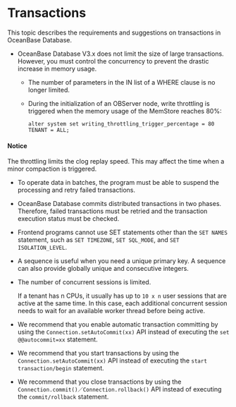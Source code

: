# Transactions

This topic describes the requirements and suggestions on transactions in OceanBase Database.

* OceanBase Database V3.x does not limit the size of large transactions. However, you must control the concurrency to prevent the drastic increase in memory usage.

   * The number of parameters in the IN list of a WHERE clause is no longer limited.

   * During the initialization of an OBServer node, write throttling is triggered when the memory usage of the MemStore reaches 80%:

      `alter system set writing_throttling_trigger_percentage = 80 TENANT = ALL;`

<main id="notice" type='notice'>
    <h4>Notice</h4>
    <p>The throttling limits the clog replay speed. This may affect the time when a minor compaction is triggered. </p>
  </main>

* To operate data in batches, the program must be able to suspend the processing and retry failed transactions.

* OceanBase Database commits distributed transactions in two phases. Therefore, failed transactions must be retried and the transaction execution status must be checked.

* Frontend programs cannot use SET statements other than the `SET NAMES` statement, such as `SET TIMEZONE`, `SET SQL_MODE`, and `SET ISOLATION_LEVEL`.

* A sequence is useful when you need a unique primary key. A sequence can also provide globally unique and consecutive integers.

* The number of concurrent sessions is limited.

   If a tenant has n CPUs, it usually has up to `10 x n` user sessions that are active at the same time. In this case, each additional concurrent session needs to wait for an available worker thread before being active.

* We recommend that you enable automatic transaction committing by using the `Connection.setAutoCommit(xx)` API instead of executing the `set @@autocommit=xx` statement.

* We recommend that you start transactions by using the `Connection.setAutoCommit(xx)` API instead of executing the `start transaction/begin` statement.

* We recommend that you close transactions by using the `Connection.commit()／Connection.rollback()` API instead of executing the `commit/rollback` statement.

